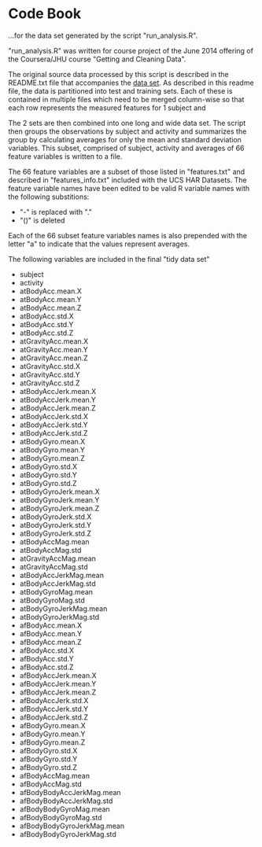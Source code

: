 Code Book 
=========
...for the data set generated by the script "run_analysis.R".
    
"run_analysis.R" was written for course project of the June 2014 offering of the Coursera/JHU course "Getting and Cleaning Data".

The original source data processed by this script is described in the README.txt file that accompanies the 
[data set](https://d396qusza40orc.cloudfront.net/getdata%2Fprojectfiles%2FUCI%20HAR%20Dataset.zip).  As described 
in this readme file, the data is partitioned into test and training sets.  Each of these is contained in multiple 
files which need to be merged column-wise so that each row represents the measured features for 1 subject and 

The 2 sets are then combined into one long and wide data set.  The script then groups the observations by subject and activity and summarizes the group by calculating averages for only the mean and standard deviation variables.  This subset, comprised of subject, activity and averages of 66 feature variables is written to a file.

The 66 feature variables are a subset of those listed in "features.txt" and described in "features_info.txt" included with the UCS HAR Datasets.  The feature variable names have been edited to be valid R variable names with the following substitions:
  * "-" is replaced with "."
  * "()" is deleted

Each of the 66 subset feature variables names is also prepended with the letter "a" to indicate that the values represent averages.


The following variables are included in the final "tidy data set" 

* subject
* activity
* atBodyAcc.mean.X
* atBodyAcc.mean.Y
* atBodyAcc.mean.Z
* atBodyAcc.std.X
* atBodyAcc.std.Y
* atBodyAcc.std.Z
* atGravityAcc.mean.X
* atGravityAcc.mean.Y
* atGravityAcc.mean.Z
* atGravityAcc.std.X
* atGravityAcc.std.Y
* atGravityAcc.std.Z
* atBodyAccJerk.mean.X
* atBodyAccJerk.mean.Y
* atBodyAccJerk.mean.Z
* atBodyAccJerk.std.X
* atBodyAccJerk.std.Y
* atBodyAccJerk.std.Z
* atBodyGyro.mean.X
* atBodyGyro.mean.Y
* atBodyGyro.mean.Z
* atBodyGyro.std.X
* atBodyGyro.std.Y
* atBodyGyro.std.Z
* atBodyGyroJerk.mean.X
* atBodyGyroJerk.mean.Y
* atBodyGyroJerk.mean.Z
* atBodyGyroJerk.std.X
* atBodyGyroJerk.std.Y
* atBodyGyroJerk.std.Z
* atBodyAccMag.mean
* atBodyAccMag.std
* atGravityAccMag.mean
* atGravityAccMag.std
* atBodyAccJerkMag.mean
* atBodyAccJerkMag.std
* atBodyGyroMag.mean
* atBodyGyroMag.std
* atBodyGyroJerkMag.mean
* atBodyGyroJerkMag.std
* afBodyAcc.mean.X
* afBodyAcc.mean.Y
* afBodyAcc.mean.Z
* afBodyAcc.std.X
* afBodyAcc.std.Y
* afBodyAcc.std.Z
* afBodyAccJerk.mean.X
* afBodyAccJerk.mean.Y
* afBodyAccJerk.mean.Z
* afBodyAccJerk.std.X
* afBodyAccJerk.std.Y
* afBodyAccJerk.std.Z
* afBodyGyro.mean.X
* afBodyGyro.mean.Y
* afBodyGyro.mean.Z
* afBodyGyro.std.X
* afBodyGyro.std.Y
* afBodyGyro.std.Z
* afBodyAccMag.mean
* afBodyAccMag.std
* afBodyBodyAccJerkMag.mean
* afBodyBodyAccJerkMag.std
* afBodyBodyGyroMag.mean
* afBodyBodyGyroMag.std
* afBodyBodyGyroJerkMag.mean
* afBodyBodyGyroJerkMag.std
